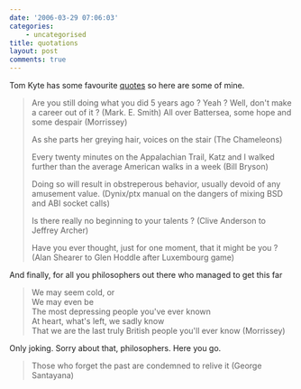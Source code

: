 ```yaml
---
date: '2006-03-29 07:06:03'
categories:
    - uncategorised
title: quotations
layout: post
comments: true
---
```


Tom Kyte has some favourite
[quotes](http://tkyte.blogspot.com/2006/03/some-inspirational-quotes.html)
so here are some of mine.

> Are you still doing what you did 5 years ago ? Yeah ? Well, don't make
> a career out of it ? (Mark. E. Smith)
> All over Battersea, some hope and some despair (Morrissey)
>
> As she parts her greying hair, voices on the stair (The Chameleons)
>
> Every twenty minutes on the Appalachian Trail, Katz and I walked
> further than the average American walks in a week (Bill Bryson)
>
> Doing so will result in obstreperous behavior, usually devoid of any
> amusement value. (Dynix/ptx manual on the dangers of mixing BSD and
> ABI socket calls)
>
> Is there really no beginning to your talents ? (Clive Anderson to
> Jeffrey Archer)
>
> Have you ever thought, just for one moment, that it might be you ?
> (Alan Shearer to Glen Hoddle after Luxembourg game)

And finally, for all you philosophers out there who managed to get this
far
> We may seem cold, or\
>  We may even be\
>  The most depressing people you've ever known\
>  At heart, what's left, we sadly know\
>  That we are the last truly British people you'll ever know
> (Morrissey)

Only joking. Sorry about that, philosophers. Here you go.
> Those who forget the past are condemned to relive it (George
> Santayana)
